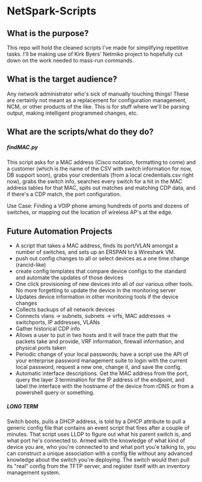 # NetSpark-Scripts

## What is the purpose?
This repo will hold the cleaned scripts I've made for simplifying repetitive tasks. I'll be making use of Kirk Byers' Netmiko project to hopefully cut down on the work needed to mass-run commands.

## What is the target audience?
Any network administrator who's sick of manually touching things! These are certainly not meant as a replacement for configuration management, NCM, or other products of the like. This is for stuff where we'll be parsing output, making intelligent programmed changes, etc.

## What are the scripts/what do they do?

##### findMAC.py
This script asks for a MAC address (Cisco notation, formatting to come) and a customer (which is the name of the CSV with switch information for now, DB support soon), grabs your credentials (from a local credentials.csv right now), grabs the switch info, searches every switch for a hit in the MAC address tables for that MAC, spits out matches and matching CDP data, and if there's a CDP match, the port configuration.

Use Case: Finding a VOIP phone among hundreds of ports and dozens of switches, or mapping out the location of wireless AP's at the edge. 

## Future Automation Projects
+ A script that takes a MAC address, finds its port/VLAN amongst a number of switches, and sets up an ERSPAN to a Wireshark VM.
+ push out config changes to all or select devices as a one time change (rancid-like)
+ create config templates that compare device configs to the standard and automate the updates of those devices
+ One click provisioning of new devices into all of our various other tools. No more forgetting to update the device in the monitoring server
+ Updates device information in other monitoring tools if the device changes
+ Collects backups of all network devices
+ Connects vlans -> subnets, subnets -> vrfs, MAC addresses -> switchports, IP addresses, VLANs
+ Gather historical CDP info
+ Allows a user to put in two hosts and it will trace the path that the packets take and provide, VRF information, firewall information, and physical ports taken
+ Periodic change of your local passwords; have a script use the API of your enterprise password management suite to login with the current local password, request a new one, change it, and save the config.
+ Automatic interface descriptions. Get the MAC address from the port, query the layer 3 termination for the IP address of the endpoint, and label the interface with the hostname of the device from rDNS or from a powershell query or something.

##### LONG TERM
Switch boots, pulls a DHCP address, is told by a DHCP attribute to pull a generic config file that contains an event script that fires after a couple of minutes. That script uses LLDP to figure out what his parent switch is, and what port he's connected to. Armed with the knowledge of what kind of device you are, who you're connected to and what port you'e talking to, you can construct a unique association with a config file without any advanced knowledge about the switch you're deploying. The switch would then pull its "real" config from the TFTP server, and register itself with an inventory management system.
